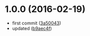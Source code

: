 <a name="1.0.0"></a>
# 1.0.0 (2016-02-19)


* first commit ([3a50043](https://github.com/kikobeats/worker-farm-cli/commit/3a50043))
* updated ([b9aec4f](https://github.com/kikobeats/worker-farm-cli/commit/b9aec4f))



